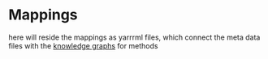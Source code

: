 # Mappings
here will reside the mappings as yarrrml files, which connect the meta data files with the [knowledge graphs](https://github.com/Mat-O-Lab/MSEO/tree/main/methods) for methods
